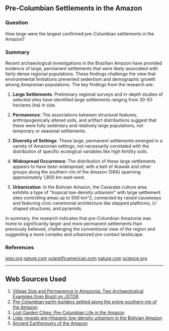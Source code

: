 ## Pre-Columbian Settlements in the Amazon

### Question
How large were the largest confirmed pre-Columbian settlements in the Amazon?

### Summary
Recent archaeological investigations in the Brazilian Amazon have provided evidence of large, permanent settlements that were likely associated with fairly dense regional populations. These findings challenge the view that environmental limitations prevented sedentism and demographic growth among Amazonian populations. The key findings from the research are:

1. **Large Settlements**: Preliminary regional surveys and in-depth studies of selected sites have identified large settlements ranging from 30-50 hectares (ha) in size.

2. **Permanence**: The associations between structural features, anthropogenically altered soils, and artifact distributions suggest that these were fully sedentary and relatively large populations, not temporary or seasonal settlements.

3. **Diversity of Settings**: These large, permanent settlements emerged in a variety of Amazonian settings, not necessarily correlated with the distribution of specific ecological variables like high fertility soils.

4. **Widespread Occurrence**: The distribution of these large settlements appears to have been widespread, with a belt of Arawak and other groups along the southern rim of the Amazon (SRA) spanning approximately 1,800 km east-west.

5. **Urbanization**: In the Bolivian Amazon, the Casarabe culture area exhibits a type of "tropical low-density urbanism" with large settlement sites controlling areas up to 500 km^2, connected by raised causeways and featuring civic-ceremonial architecture like stepped platforms, U-shaped structures, and pyramids.

In summary, the research indicates that pre-Columbian Amazonia was home to significantly larger and more permanent settlements than previously believed, challenging the conventional view of the region and suggesting a more complex and urbanized pre-contact landscape.

### References

[jstor.org](https://www.jstor.org/stable/971962)
[nature.com](https://www.nature.com/articles/s41467-018-03510-7)
[scientificamerican.com](https://www.scientificamerican.com/article/lost-cities-of-the-amazon/)
[nature.com](https://www.nature.com/articles/s41586-022-04780-4?error=cookies_not_supported&code=2865030f-6687-49bb-ba48-a94180a3f041)
[science.org](https://www.science.org/doi/10.1126/science.321.5893.1148)

---
## Web Sources Used

1. [Village Size and Permanence in Amazonia: Two Archaeological Examples from Brazil on JSTOR](https://www.jstor.org/stable/971962)
2. [Pre-Columbian earth-builders settled along the entire southern rim of the Amazon](https://www.nature.com/articles/s41467-018-03510-7)
3. [Lost Garden Cities: Pre-Columbian Life in the Amazon](https://www.scientificamerican.com/article/lost-cities-of-the-amazon/)
4. [Lidar reveals pre-Hispanic low-density urbanism in the Bolivian Amazon](https://www.nature.com/articles/s41586-022-04780-4?error=cookies_not_supported&code=2865030f-6687-49bb-ba48-a94180a3f041)
5. [Ancient Earthmovers of the Amazon](https://www.science.org/doi/10.1126/science.321.5893.1148)
